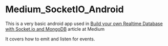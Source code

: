 # Medium_SocketIO_Android
This is a very basic android app used in [Build your own Realtime Database with Socket.io and MongoDB](https://medium.com/swlh/build-your-own-realtime-database-with-socket-io-and-mongodb-1c561c2bb87) article at Medium

It covers how to emit and listen for events.
